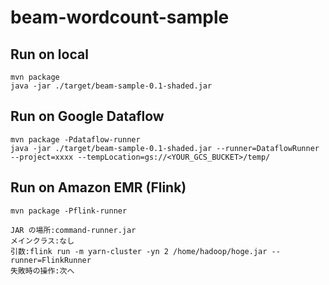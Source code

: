 # beam-wordcount-sample

## Run on local

```
mvn package
java -jar ./target/beam-sample-0.1-shaded.jar
```

## Run on Google Dataflow
```
mvn package -Pdataflow-runner
java -jar ./target/beam-sample-0.1-shaded.jar --runner=DataflowRunner --project=xxxx --tempLocation=gs://<YOUR_GCS_BUCKET>/temp/
```

## Run on Amazon EMR (Flink)
```
mvn package -Pflink-runner
```

```
JAR の場所:command-runner.jar
メインクラス:なし
引数:flink run -m yarn-cluster -yn 2 /home/hadoop/hoge.jar --runner=FlinkRunner
失敗時の操作:次へ
```